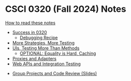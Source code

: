 # CSCI 0320 (Fall 2024) Notes

[How to read these notes](./home.md) 

- [Success in 0320](./success-in-0320/success-in-0320.md)
  - [Debugging Recipe](./success-in-0320/recipe.md)
- [More Strategies, More Testing](./comparators-and-testing/comparators-and-testing.md)
- [UIs, Testing More Than Methods](./mocking-console/mocking-console.md)
  - [OPTIONAL: Equality is Hard, Caching](./equality-contracts/equality-contracts.md)
- [Proxies and Adapters](./proxies-adapters/proxies-adapters.md)
- [Web APIs and Integration Testing](./apis-integration/apis-integration.md) 

<!-- Slides: Last updated Sep. 24, 2024 -->
- [Group Projects and Code Review (Slides)](./slides-links/groups-and-code-review.md) 

<!-- [HTML/React/Playwright](./html-react-playwright/html-react-playwright.md) -->
 <!-- Generic Types and Wildcards, Fuzz Testing -->

<!-- [Java Concurrency](./java-concurrency/java-concurrency.md)
[Promises and TypeScript Asynchrony](./promises-fetch-prs/promises-fetch-prs.md)
[Thinking About Algorithms](./algorithms/algorithms.md)

[Supplement: Generics and Wildcards](./generics-wildcards/generics-wildcards.md)
[MBT and PBT](./mbt_pbt/mbt_pbt.md)
<!-- [Lecture 13]()
[Lecture 14]()
[Lecture 15]()
[Lecture 16]()
[Lecture 17]()
[Lecture 18]()
[Lecture 19]()
[Lecture 20]()
[Lecture 21]()
[Lecture 22]()
[Lecture 23]()
[Lecture 24]()

 -->
